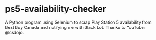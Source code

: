 # ps5-availability-checker

A Python program using Selenium to scrap Play Station 5 availability from Best Buy Canada and notifying me with Slack bot. Thanks to YouTuber @csdojo.
